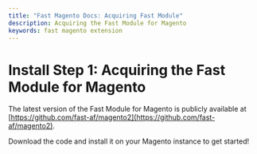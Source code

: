 ```yaml
---
title: "Fast Magento Docs: Acquiring Fast Module"
description: Acquiring the Fast Module for Magento
keywords: fast magento extension
---
```


# Install Step 1: Acquiring the Fast Module for Magento

The latest version of the Fast Module for Magento is publicly available at [https://github.com/fast-af/magento2](https://github.com/fast-af/magento2).

Download the code and install it on your Magento instance to get started!

<!--
Using [Composer](https://getcomposer.org/), in your [Magento](https://github.com/fast-af/magento2) webroot, **issue the following commands**:

```bash
composer require fast/module-checkout
php bin/magento module:enable Fast_Checkout
php bin/magento setup:upgrade
php bin/magento setup:di:compile
php bin/magento setup:static-content:deploy
```
-->